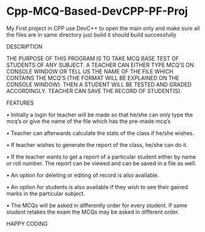 # Cpp-MCQ-Based-DevCPP-PF-Proj

My First project in CPP
use DevC++ to open the main only and make sure all the files are in same directory
just build it should build successfully

DESCRIPTION

THE PURPOSE OF THIS PROGRAM IS TO TAKE MCQ BASE TEST OF STUDENTS OF ANY SUBJECT. A TEACHER CAN EITHER TYPE MCQ’S ON CONSOLE WINDOW OR TELL US THE NAME OF THE FILE WHICH CONTAINS THE MCQ’S (THE FORMAT WILL BE EXPLAINED ON THE CONSOLE WINDOW). THEN A STUDENT WILL BE TESTED AND GRADED ACCORDINGLY. TEACHER CAN SAVE THE RECORD OF STUDENT(S).

FEATURES

•	Initially a login for teacher will be made so that he/she can only type the mcq’s or give the name of the file which has the pre-made mcq’s

•	Teacher can afterwards calculate the stats of the class if he/she wishes.

•	If teacher wishes to generate the report of the class, he/she can do it.

•	If the teacher wants to get a report of a particular student either by name or roll number. The report can be viewed and can be saved in a file as well.

•	An option for deleting or editing of record is also available.

•	An option for students is also available if they wish to see their gained marks in the particular subject.

•	The MCQs will be asked in differently order for every student. If same student retakes the exam the MCQs may be asked in different order.



HAPPY CODING
